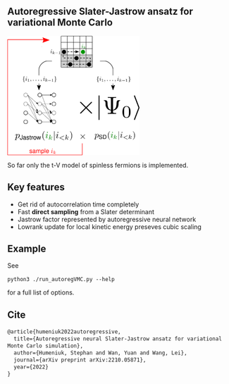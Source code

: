 <div>
<h2> Autoregressive Slater-Jastrow ansatz for variational Monte Carlo </h2>
<img align="middle" src="_misc/arSJ_sketch.png" width="300" alt="sketch"/>
</div>


So far only the t-V model of spinless fermions is implemented. 

## Key features
 - Get rid of autocorrelation time completely
 - Fast **direct sampling** from a Slater determinant
 - Jastrow factor represented by autoregressive neural network
 - Lowrank update for local kinetic energy preseves cubic scaling 

## Example
See 
```
python3 ./run_autoregVMC.py --help
```
for a full list of options.

## Cite
```
@article{humeniuk2022autoregressive,
  title={Autoregressive neural Slater-Jastrow ansatz for variational Monte Carlo simulation},
  author={Humeniuk, Stephan and Wan, Yuan and Wang, Lei},
  journal={arXiv preprint arXiv:2210.05871},
  year={2022}
}
```
